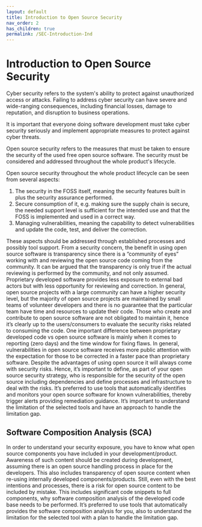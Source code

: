 ```yaml
---
layout: default
title: Introduction to Open Source Security
nav_order: 2
has_children: true
permalink: /SEC-Introduction-Ind
---
```


# Introduction to Open Source Security
Cyber security refers to the system's ability to protect against unauthorized access or attacks. Failing to address cyber security can have severe and wide-ranging consequences, including financial losses, damage to reputation, and disruption to business operations.

It is important that everyone doing software development must take cyber security seriously and implement appropriate measures to protect against cyber threats.

Open source security refers to the measures that must be taken to ensure the security of the used free open source software. The security must be considered and addressed throughout the whole product's lifecycle.

Open source security throughout the whole product lifecycle can be seen from several aspects:
1.	The security in the FOSS itself, meaning the security features built in plus the security assurance performed.
2.	Secure consumption of it, e.g. making sure the supply chain is secure, the needed support level is sufficient for the intended use and that the FOSS is implemented and used in a correct way.
3.	Managing vulnerabilities, meaning the capability to detect vulnerabilities and update the code, test, and deliver the correction.


These aspects should be addressed through established processes and possibly tool support.
From a security concern, the benefit in using open source software is transparency since there is a “community of eyes” working with and reviewing the open source code coming from the community. It can be argued that the transparency is only true if the actual reviewing is performed by the community, and not only assumed.
Proprietary developed software provides less exposure to external bad actors but with less opportunity for reviewing and correction.
In general, open source projects with a large community can have a higher security level, but the majority of open source projects are maintained by small teams of volunteer developers and there is no guarantee that the particular team have time and resources to update their code. Those who create and contribute to open source software are not obligated to maintain it, hence it’s clearly up to the users/consumers to evaluate the security risks related to consuming the code. 
One important difference between proprietary developed code vs open source software is mainly when it comes to reporting (zero days) and the time window for fixing flaws. In general, vulnerabilities in open source software receives more public attention with the expectation for those to be corrected in a faster pace than proprietary software.
Despite the advantages of using open source it will always come with security risks. Hence, it’s important to define, as part of your open source security strategy, who is responsible for the security of the open source including dependencies and define processes and infrastructure to deal with the risks. 
It’s preferred to use tools that automatically identifies and monitors your open source software for known vulnerabilities, thereby trigger alerts providing remediation guidance. It’s important to understand the limitation of the selected tools and have an approach to handle the limitation gap.

## Software Composition Analysis (SCA)
In order to understand your security exposure, you have to know what open source components you have included in your development/product.
Awareness of such content should be created during development, assuming there is an open source handling process in place for the developers. This also includes transparency of open source content when re-using internally developed components/products.
Still, even with the best intentions and processes, there is a risk for open source content to be included by mistake. This includes significant code snippets to full components, why software composition analysis of the developed code base needs to be performed.
It’s preferred to use tools that automatically provides the software composition analysis for you, also to understand the limitation for the selected tool with a plan to handle the limitation gap.
